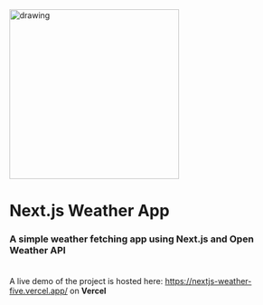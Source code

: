 <img src="https://upload.wikimedia.org/wikipedia/commons/thumb/8/8e/Nextjs-logo.svg/800px-Nextjs-logo.svg.png" alt="drawing" width="300"/>

# Next.js Weather App <br>

### A simple weather fetching app using Next.js and Open Weather API<br><br>

A live demo of the project is hosted here: https://nextjs-weather-five.vercel.app/ on <b>Vercel<b>
